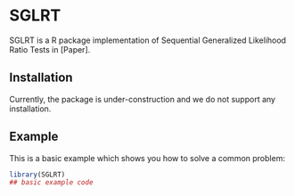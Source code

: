 
<!-- README.md is generated from README.Rmd. Please edit that file -->

# SGLRT

<!-- badges: start -->

<!-- badges: end -->

SGLRT is a R package implementation of Sequential Generalized Likelihood
Ratio Tests in \[Paper\].

## Installation

Currently, the package is under-construction and we do not support any
installation.

<!---You can install the released version of SGLRT from [CRAN](https://CRAN.R-project.org) with:

``` r
install.packages("SGLRT")
```

And the development version from [GitHub](https://github.com/) with:

``` r
# install.packages("devtools")
devtools::install_github("shinjaehyeok/SGLRT")
```
-->

## Example

This is a basic example which shows you how to solve a common problem:

``` r
library(SGLRT)
## basic example code
```

